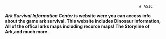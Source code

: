                                                                 # ASIC 
**_Ark Survival Information Center_ is website were you can access info about the game ark survival. This website includes Dinosaur information, All of the offical arks maps including recorce maps! The Storyline of Ark,and much more.**

